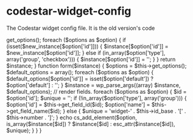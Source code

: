 # codestar-widget-config
The Codestar widget config file. It is the old version's code



<?php if ( ! defined( 'ABSPATH' ) ) die( 'Direct access forbidden.' );
/**
 * Base class for widget using codestar framework fields.
 * Created by: DeathMark (https://github.com/DeathMark)
 */

defined('ABSPATH') or die;

class Mazed_Widget extends WP_Widget {
    function get_options() {
        return array();
    }

    function update($new_instance, $old_instance) {
        $instance   = $old_instance;
        $options    = $this->get_options();

        foreach ($options as $option) {
            if (isset($new_instance[$option['id']])) {
                $instance[$option['id']]    = $new_instance[$option['id']];
            } else if (in_array($option['type'], array('group', 'checkbox'))) {
                $instance[$option['id']]    = '';
            }
        }

        return $instance;
    }

    function form($instance) {
        $options            = $this->get_options();

        $default_options    = array();

        foreach ($options as $option) {
            $default_options[$option['id']]     = isset($option['default']) ? $option['default'] : '';
        }

        $instance   = wp_parse_args((array) $instance, $default_options);

        // render fields.
        foreach ($options as $option) {
            $id             = $option['id'];
            $unique         = '';

            if (!in_array($option['type'], array('group'))) {
                $option['id']   = $this->get_field_id($id);
                $option['name'] = $this->get_field_name($id);
            } else {
                $unique         = 'widget-' . $this->id_base . '[' . $this->number . ']';
            }

            echo cs_add_element($option, is_array($instance[$id]) ? $instance[$id] : esc_attr($instance[$id]), $unique);
        }
    }
}
